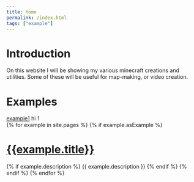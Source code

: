 ```yaml
---
title: Home
permalink: /index.html
tags: ["example"]
---
```

# Introduction  
On this website I will be showing my various minecraft creations and utilities. Some of these will be useful for map-making, or video creation.

# Examples  
[example1](example1.md)
hi 1  
{% for example in site.pages %}
{% if example.asExample %}
# [{{example.title}}]({{example.url}})
{% if example.description %}
  {{ example.description }}
{% endif %}
{% endif %}
{% endfor %}
